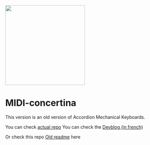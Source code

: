 <img src="https://user-images.githubusercontent.com/7162775/191379148-af449447-4c98-4340-b313-ac48eb72af3b.png"  width="250">

# MIDI-concertina
  
This version is an old version of Accordion Mechanical Keyboards.  

You can check [actual repo](https://github.com/PierreBanwarth/MIDI-Accordina) 
You can check the [Devblog (in french)](https://github.com/PierreBanwarth/MIDI-Accordina/blob/main/journal.md)  


Or check this repo [Old readme](https://github.com/PierreBanwarth/MIDI-Concertina/blob/master/oldreadme.md) here  
  
